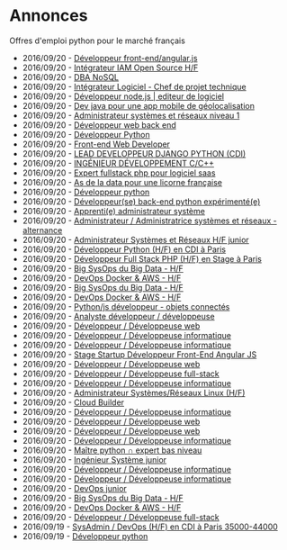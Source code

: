 # Annonces

Offres d'emploi python pour le marché français

* 2016/09/20 - [Développeur front-end/angular.js](http://www.pyjobs.fr/jobs/details/2470/developpeur-front-end-angular-js "Développeur front-end/angular.js")
* 2016/09/20 - [Intégrateur IAM Open Source H/F](http://www.pyjobs.fr/jobs/details/2340/integrateur-iam-open-source-h-f "Intégrateur IAM Open Source H/F")
* 2016/09/20 - [DBA NoSQL](http://www.pyjobs.fr/jobs/details/2346/dba-nosql "DBA NoSQL")
* 2016/09/20 - [Intégrateur Logiciel - Chef de projet technique](http://www.pyjobs.fr/jobs/details/2349/integrateur-logiciel-chef-de-projet-technique "Intégrateur Logiciel - Chef de projet technique")
* 2016/09/20 - [Développeur node.js | editeur de logiciel](http://www.pyjobs.fr/jobs/details/2472/developpeur-node-js-editeur-de-logiciel "Développeur node.js | editeur de logiciel")
* 2016/09/20 - [Dev java pour une app mobile de géolocalisation](http://www.pyjobs.fr/jobs/details/2475/dev-java-pour-une-app-mobile-de-geolocalisation "Dev java pour une app mobile de géolocalisation")
* 2016/09/20 - [Administrateur systèmes et réseaux niveau 1](http://www.pyjobs.fr/jobs/details/2479/administrateur-systemes-et-reseaux-niveau-1 "Administrateur systèmes et réseaux niveau 1")
* 2016/09/20 - [Développeur web back end](http://www.pyjobs.fr/jobs/details/2481/developpeur-web-back-end "Développeur web back end")
* 2016/09/20 - [Développeur Python](http://www.pyjobs.fr/jobs/details/2355/developpeur-python "Développeur Python")
* 2016/09/20 - [Front-end Web Developer](http://www.pyjobs.fr/jobs/details/2361/front-end-web-developer "Front-end Web Developer")
* 2016/09/20 - [LEAD DEVELOPPEUR DJANGO PYTHON (CDI)](http://www.pyjobs.fr/jobs/details/2364/lead-developpeur-django-python-cdi "LEAD DEVELOPPEUR DJANGO PYTHON (CDI)")
* 2016/09/20 - [INGÉNIEUR DÉVELOPPEMENT C/C++](http://www.pyjobs.fr/jobs/details/2368/ingenieur-developpement-c-c "INGÉNIEUR DÉVELOPPEMENT C/C++")
* 2016/09/20 - [Expert fullstack php pour logiciel saas](http://www.pyjobs.fr/jobs/details/2337/expert-fullstack-php-pour-logiciel-saas "Expert fullstack php pour logiciel saas")
* 2016/09/20 - [As de la data pour une licorne française](http://www.pyjobs.fr/jobs/details/2484/as-de-la-data-pour-une-licorne-francaise "As de la data pour une licorne française")
* 2016/09/20 - [Développeur python](http://www.pyjobs.fr/jobs/details/2487/developpeur-python "Développeur python")
* 2016/09/20 - [Développeur(se) back-end python expérimenté(e)](http://www.pyjobs.fr/jobs/details/2489/developpeur-se-back-end-python-experimente-e "Développeur(se) back-end python expérimenté(e)")
* 2016/09/20 - [Apprenti(e) administrateur système](http://www.pyjobs.fr/jobs/details/2372/apprenti-e-administrateur-systeme "Apprenti(e) administrateur système")
* 2016/09/20 - [Administrateur / Administratrice systèmes et réseaux - alternance](http://www.pyjobs.fr/jobs/details/2378/administrateur-administratrice-systemes-et-reseaux-alternance "Administrateur / Administratrice systèmes et réseaux - alternance")
* 2016/09/20 - [Administrateur Systèmes et Réseaux H/F junior](http://www.pyjobs.fr/jobs/details/2384/administrateur-systemes-et-reseaux-h-f-junior "Administrateur Systèmes et Réseaux H/F junior")
* 2016/09/20 - [Développeur Python (H/F) en CDI à Paris](http://www.pyjobs.fr/jobs/details/3493/developpeur-python-h-f-en-cdi-a-paris "Développeur Python (H/F) en CDI à Paris")
* 2016/09/20 - [Développeur Full Stack PHP (H/F) en Stage à Paris](http://www.pyjobs.fr/jobs/details/3488/developpeur-full-stack-php-h-f-en-stage-a-paris "Développeur Full Stack PHP (H/F) en Stage à Paris")
* 2016/09/20 - [Big SysOps du Big Data - H/F](http://www.pyjobs.fr/jobs/details/3489/big-sysops-du-big-data-h-f "Big SysOps du Big Data - H/F")
* 2016/09/20 - [DevOps Docker & AWS - H/F](http://www.pyjobs.fr/jobs/details/3490/devops-docker-aws-h-f "DevOps Docker & AWS - H/F")
* 2016/09/20 - [Big SysOps du Big Data - H/F](http://www.pyjobs.fr/jobs/details/3480/big-sysops-du-big-data-h-f "Big SysOps du Big Data - H/F")
* 2016/09/20 - [DevOps Docker & AWS - H/F](http://www.pyjobs.fr/jobs/details/3478/devops-docker-aws-h-f "DevOps Docker & AWS - H/F")
* 2016/09/20 - [Python/js développeur - objets connectés](http://www.pyjobs.fr/jobs/details/3476/python-js-developpeur-objets-connectes "Python/js développeur - objets connectés")
* 2016/09/20 - [Analyste développeur / développeuse](http://www.pyjobs.fr/jobs/details/3474/analyste-developpeur-developpeuse "Analyste développeur / développeuse")
* 2016/09/20 - [Développeur / Développeuse web](http://www.pyjobs.fr/jobs/details/3475/developpeur-developpeuse-web "Développeur / Développeuse web")
* 2016/09/20 - [Développeur / Développeuse informatique](http://www.pyjobs.fr/jobs/details/3485/developpeur-developpeuse-informatique "Développeur / Développeuse informatique")
* 2016/09/20 - [Développeur / Développeuse informatique](http://www.pyjobs.fr/jobs/details/3497/developpeur-developpeuse-informatique "Développeur / Développeuse informatique")
* 2016/09/20 - [Stage Startup Développeur Front-End Angular JS](http://www.pyjobs.fr/jobs/details/3486/stage-startup-developpeur-front-end-angular-js "Stage Startup Développeur Front-End Angular JS")
* 2016/09/20 - [Développeur / Développeuse web](http://www.pyjobs.fr/jobs/details/3501/developpeur-developpeuse-web "Développeur / Développeuse web")
* 2016/09/20 - [Développeur / Développeuse full-stack](http://www.pyjobs.fr/jobs/details/3496/developpeur-developpeuse-full-stack "Développeur / Développeuse full-stack")
* 2016/09/20 - [Développeur / Développeuse informatique](http://www.pyjobs.fr/jobs/details/3498/developpeur-developpeuse-informatique "Développeur / Développeuse informatique")
* 2016/09/20 - [Administrateur Systèmes/Réseaux Linux (H/F)](http://www.pyjobs.fr/jobs/details/3492/administrateur-systemes-reseaux-linux-h-f "Administrateur Systèmes/Réseaux Linux (H/F)")
* 2016/09/20 - [Cloud Builder](http://www.pyjobs.fr/jobs/details/3477/cloud-builder "Cloud Builder")
* 2016/09/20 - [Développeur / Développeuse informatique](http://www.pyjobs.fr/jobs/details/3495/developpeur-developpeuse-informatique "Développeur / Développeuse informatique")
* 2016/09/20 - [Développeur / Développeuse web](http://www.pyjobs.fr/jobs/details/3473/developpeur-developpeuse-web "Développeur / Développeuse web")
* 2016/09/20 - [Développeur / Développeuse web](http://www.pyjobs.fr/jobs/details/3484/developpeur-developpeuse-web "Développeur / Développeuse web")
* 2016/09/20 - [Développeur / Développeuse informatique](http://www.pyjobs.fr/jobs/details/3500/developpeur-developpeuse-informatique "Développeur / Développeuse informatique")
* 2016/09/20 - [Maître python ∩ expert bas niveau](http://www.pyjobs.fr/jobs/details/3494/maitre-python-expert-bas-niveau "Maître python ∩ expert bas niveau")
* 2016/09/20 - [Ingénieur Système junior](http://www.pyjobs.fr/jobs/details/3481/ingenieur-systeme-junior "Ingénieur Système junior")
* 2016/09/20 - [Développeur / Développeuse informatique](http://www.pyjobs.fr/jobs/details/3499/developpeur-developpeuse-informatique "Développeur / Développeuse informatique")
* 2016/09/20 - [Développeur / Développeuse informatique](http://www.pyjobs.fr/jobs/details/3487/developpeur-developpeuse-informatique "Développeur / Développeuse informatique")
* 2016/09/20 - [DevOps junior](http://www.pyjobs.fr/jobs/details/3479/devops-junior "DevOps junior")
* 2016/09/20 - [Big SysOps du Big Data - H/F](http://www.pyjobs.fr/jobs/details/3483/big-sysops-du-big-data-h-f "Big SysOps du Big Data - H/F")
* 2016/09/20 - [DevOps Docker & AWS - H/F](http://www.pyjobs.fr/jobs/details/3482/devops-docker-aws-h-f "DevOps Docker & AWS - H/F")
* 2016/09/20 - [Développeur / Développeuse full-stack](http://www.pyjobs.fr/jobs/details/3491/developpeur-developpeuse-full-stack "Développeur / Développeuse full-stack")
* 2016/09/19 - [SysAdmin / DevOps (H/F) en CDI à Paris 35000-44000](http://www.pyjobs.fr/jobs/details/3471/sysadmin-devops-h-f-en-cdi-a-paris-35000-44000 "SysAdmin / DevOps (H/F) en CDI à Paris 35000-44000")
* 2016/09/19 - [Développeur python](http://www.pyjobs.fr/jobs/details/3464/developpeur-python "Développeur python")

